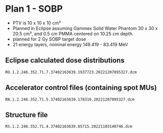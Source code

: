 # Plan 1 - SOBP
- PTV is 10 x 10 x 10 cm³
- Planned in Eclipse assuming Gammex Solid Water Phantom 30 x 30 x 20.5 cm³, and 0.5 cm PMMA centered on 10.25 cm depth.
 - planned for 2 Gy SOBP target dose
 - 21 energy layers, nominal energy 149.419 - 83.419 MeV

## Eclipse calculated dose distributions
```
RD.1.2.246.352.71.7.37402163639.1937723.20221207095327.dcm
```

## Accelerator control files (containing spot MUs)
```
RN.1.2.246.352.71.5.37402163639.178319.20221207095327.dcm
```

## Structure file
```
RS.1.2.246.352.71.4.37402163639.85715.20221103140746.dcm
```
